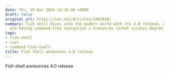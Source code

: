 ```yaml
---
date: Thu, 19 Dec 2024 14:36:36 +0000
draft: false
original_url: https://lwn.net/Articles/1002820/
summary: fish shell dives into the modern world with its 4.0 release, embracing Rust
  and making command-line navigation a breeze—no rocket science degree required!
tags:
- fish-shell
- rust
- command-line-tools
title: Fish shell announces 4.0 release
---
```


Fish shell announces 4.0 release